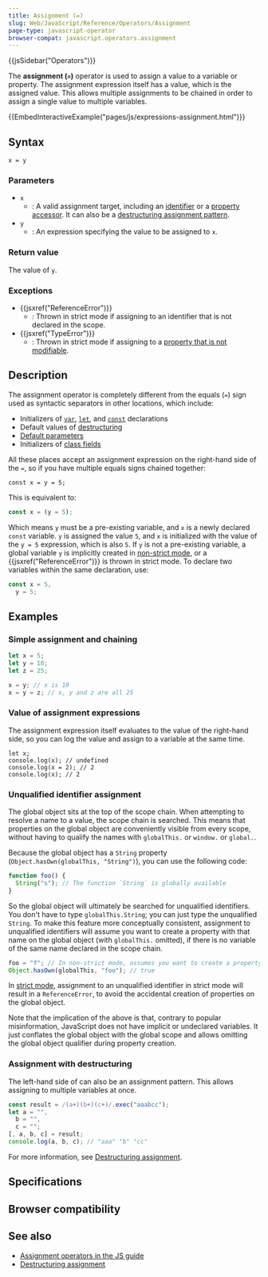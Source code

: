 ```yaml
---
title: Assignment (=)
slug: Web/JavaScript/Reference/Operators/Assignment
page-type: javascript-operator
browser-compat: javascript.operators.assignment
---
```


{{jsSidebar("Operators")}}

The **assignment (`=`)** operator is used to assign a value to a variable or property. The assignment expression itself has a value, which is the assigned value. This allows multiple assignments to be chained in order to assign a single value to multiple variables.

{{EmbedInteractiveExample("pages/js/expressions-assignment.html")}}

## Syntax

```js-nolint
x = y
```

### Parameters

- `x`
  - : A valid assignment target, including an [identifier](/Web/JavaScript/Reference/Lexical_grammar#identifiers) or a [property accessor](/Web/JavaScript/Reference/Operators/Property_accessors). It can also be a [destructuring assignment pattern](/Web/JavaScript/Reference/Operators/Destructuring_assignment).
- `y`
  - : An expression specifying the value to be assigned to `x`.

### Return value

The value of `y`.

### Exceptions

- {{jsxref("ReferenceError")}}
  - : Thrown in strict mode if assigning to an identifier that is not declared in the scope.
- {{jsxref("TypeError")}}
  - : Thrown in strict mode if assigning to a [property that is not modifiable](/Web/JavaScript/Reference/Strict_mode#failing_to_assign_to_object_properties).

## Description

The assignment operator is completely different from the equals (`=`) sign used as syntactic separators in other locations, which include:

- Initializers of [`var`](/Web/JavaScript/Reference/Statements/var), [`let`](/Web/JavaScript/Reference/Statements/let), and [`const`](/Web/JavaScript/Reference/Statements/const) declarations
- Default values of [destructuring](/Web/JavaScript/Reference/Operators/Destructuring_assignment#default_value)
- [Default parameters](/Web/JavaScript/Reference/Functions/Default_parameters)
- Initializers of [class fields](/Web/JavaScript/Reference/Classes/Public_class_fields)

All these places accept an assignment expression on the right-hand side of the `=`, so if you have multiple equals signs chained together:

```js-nolint
const x = y = 5;
```

This is equivalent to:

```js
const x = (y = 5);
```

Which means `y` must be a pre-existing variable, and `x` is a newly declared `const` variable. `y` is assigned the value `5`, and `x` is initialized with the value of the `y = 5` expression, which is also `5`. If `y` is not a pre-existing variable, a global variable `y` is implicitly created in [non-strict mode](/Web/JavaScript/Reference/Strict_mode), or a {{jsxref("ReferenceError")}} is thrown in strict mode. To declare two variables within the same declaration, use:

```js
const x = 5,
  y = 5;
```

## Examples

### Simple assignment and chaining

```js
let x = 5;
let y = 10;
let z = 25;

x = y; // x is 10
x = y = z; // x, y and z are all 25
```

### Value of assignment expressions

The assignment expression itself evaluates to the value of the right-hand side, so you can log the value and assign to a variable at the same time.

```js-nolint
let x;
console.log(x); // undefined
console.log(x = 2); // 2
console.log(x); // 2
```

### Unqualified identifier assignment

The global object sits at the top of the scope chain. When attempting to resolve a name to a value, the scope chain is searched. This means that properties on the global object are conveniently visible from every scope, without having to qualify the names with `globalThis.` or `window.` or `global.`.

Because the global object has a `String` property (`Object.hasOwn(globalThis, "String")`), you can use the following code:

```js
function foo() {
  String("s"); // The function `String` is globally available
}
```

So the global object will ultimately be searched for unqualified identifiers. You don't have to type `globalThis.String`; you can just type the unqualified `String`. To make this feature more conceptually consistent, assignment to unqualified identifiers will assume you want to create a property with that name on the global object (with `globalThis.` omitted), if there is no variable of the same name declared in the scope chain.

```js
foo = "f"; // In non-strict mode, assumes you want to create a property named `foo` on the global object
Object.hasOwn(globalThis, "foo"); // true
```

In [strict mode](/Web/JavaScript/Reference/Strict_mode#assigning_to_undeclared_variables), assignment to an unqualified identifier in strict mode will result in a `ReferenceError`, to avoid the accidental creation of properties on the global object.

Note that the implication of the above is that, contrary to popular misinformation, JavaScript does not have implicit or undeclared variables. It just conflates the global object with the global scope and allows omitting the global object qualifier during property creation.

### Assignment with destructuring

The left-hand side of can also be an assignment pattern. This allows assigning to multiple variables at once.

```js
const result = /(a+)(b+)(c+)/.exec("aaabcc");
let a = "",
  b = "",
  c = "";
[, a, b, c] = result;
console.log(a, b, c); // "aaa" "b" "cc"
```

For more information, see [Destructuring assignment](/Web/JavaScript/Reference/Operators/Destructuring_assignment).

## Specifications



## Browser compatibility



## See also

- [Assignment operators in the JS guide](/Web/JavaScript/Guide/Expressions_and_operators#assignment_operators)
- [Destructuring assignment](/Web/JavaScript/Reference/Operators/Destructuring_assignment)
